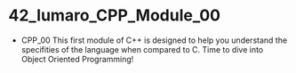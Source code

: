 # 42_lumaro_CPP_Module_00

- CPP_00 This first module of C++ is designed to help you understand the specifities of the language when compared to C. Time to dive into Object Oriented Programming!
